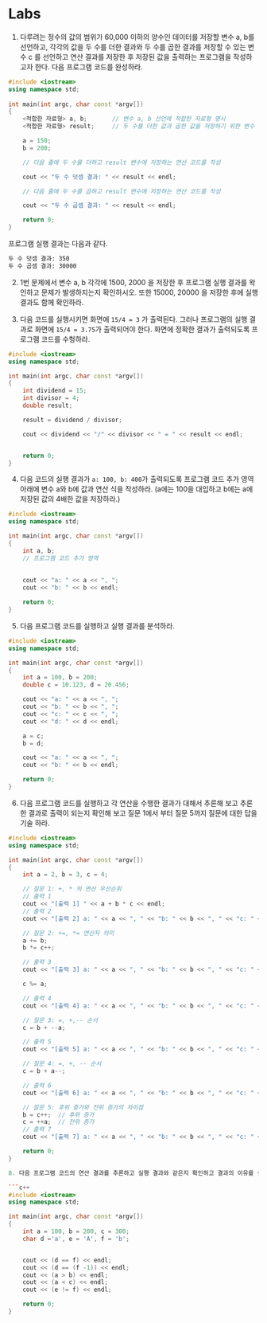 # Labs

1. 다루려는 정수의 값의 범위가 60,000 이하의 양수인 데이터를 저장할 변수 a, b를 선언하고, 
   각각의 값을 두 수를 더한 결과와 두 수를 곱한 결과를 저장할 수 있는 변수 c 를 선언하고 연산 결과를 저장한 후 저장된 값을 출력하는 프로그램을 작성하고자 한다.
   다음 프로그램 코드를 완성하라.
   
```c++  
#include <iostream>
using namespace std;
   
int main(int argc, char const *argv[])
{
	<적합한 자료형> a, b;       // 변수 a, b 선언에 적합한 자료형 명시
	<적합한 자료형> result;     // 두 수를 더한 값과 곱한 값을 저장하기 위한 변수 result 선언 - 자료형 명시

	a = 150;
	b = 200;

	// 다음 줄에 두 수를 더하고 result 변수에 저장하는 연산 코드를 작성  

	cout << "두 수 덧셈 결과: " << result << endl;

	// 다음 줄에 두 수를 곱하고 result 변수에 저장하는 연산 코드를 작성

	cout << "두 수 곱셈 결과: " << result << endl;

	return 0;
}
```
프로그램 실행 결과는 다음과 같다. 

```bash
두 수 덧셈 결과: 350
두 수 곱셈 결과: 30000
```
      
2. 1번 문제에서 변수 a, b 각각에 1500, 2000 을 저장한 후 프로그램 실행 결과를 왁인하고 문제가 발생하지는지 확인하시오. 또한 15000, 20000 을 저장한 후에 실행 결과도 함께 확인하라.

3. 다음 코드를 실행시키면 화면에 ```15/4 = 3``` 가 출력된다. 그러나 프로그램의 실행 결과로 화면에 ```15/4 = 3.75```가 출력되어야 한다. 화면에 정확한 결과가 출력되도록 프로그램 코드를 수헝하라.

```c++
#include <iostream>
using namespace std;

int main(int argc, char const *argv[])
{
	int dividend = 15;
	int divisor = 4;
	double result;

	result = dividend / divisor;

	cout << dividend << "/" << divisor << " = " << result << endl;


	return 0;
}
```
4.  다음 코드의 실행 결과가 ```a: 100, b: 400```가 출력되도록 프로그램 코드 추가 영역 아래에 변수  a와 b에 값과 연산 식을 작성하라. (a에는 100을 대입하고 b에는 a에 저장된 값의 4배한 값을 저장하라.) 

```c++
#include <iostream>
using namespace std;

int main(int argc, char const *argv[])
{
	int a, b;
	// 프로그램 코드 추가 영역 
	
	
	cout << "a: " << a << ", ";
	cout << "b: " << b << endl;

	return 0;
}
```
5. 다음 프로그램 코드를 실행하고 실행 결과를 분석하라.

```c++
#include <iostream>
using namespace std;

int main(int argc, char const *argv[])
{
	int a = 100, b = 200;
	double c = 10.123, d = 20.456;

	cout << "a: " << a << ", ";
	cout << "b: " << b << ", ";
	cout << "c: " << c << ", ";
	cout << "d: " << d << endl;

	a = c;
	b = d;

	cout << "a: " << a << ", ";
	cout << "b: " << b << endl;

	return 0;
}
```
6. 다음 프로그램 코드를 실행하고 각 연산을 수행한 결과가 대해서 추론해 보고 추론한 결과로 출력이 되는지 확인해 보고 질문 1에서 부터 질문 5까지 질문에 대한 답을 기술 하라. 

```c++
#include <iostream>
using namespace std;

int main(int argc, char const *argv[])
{
	int a = 2, b = 3, c = 4;

	// 질문 1: +, * 의 연산 우선순위
	// 출력 1
	cout << "[출력 1] " << a + b * c << endl;
	// 출력 2
	cout << "[출력 2] a: " << a << ", " << "b: " << b << ", " << "c: " << c << endl;

	// 질문 2: +=, *= 연산자 의미
	a += b;
	b *= c++;

	// 출력 3
	cout << "[출력 3] a: " << a << ", " << "b: " << b << ", " << "c: " << c << endl;

	c %= a;

	// 출력 4
	cout << "[출력 4] a: " << a << ", " << "b: " << b << ", " << "c: " << c << endl;

	// 질문 3: =, +,-- 순서 
	c = b + --a;

	// 출력 5
	cout << "[출력 5] a: " << a << ", " << "b: " << b << ", " << "c: " << c << endl;

	// 질문 4: =, +, -- 순서 
	c = b + a--;

	// 출력 6
	cout << "[출력 6] a: " << a << ", " << "b: " << b << ", " << "c: " << c << endl;

	// 잘문 5: 후위 증가와 전위 증가의 차이점 
	b = c++;  // 후위 증가
	c = ++a;  // 전위 증가
	// 출력 7
	cout << "[출력 7] a: " << a << ", " << "b: " << b << ", " << "c: " << c << endl;

	return 0;
}

8. 다음 프로그램 코드의 연산 결과를 추론하고 실행 결과와 같은지 확인하고 결과의 이유를 설멍하라.

```c++
#include <iostream>
using namespace std;

int main(int argc, char const *argv[])
{
	int a = 100, b = 200, c = 300;
	char d ='a', e = 'A', f = 'b';


	cout << (d == f) << endl;
	cout << (d == (f -1)) << endl;
	cout << (a > b) << endl;
	cout << (a < c) << endl;
	cout << (e != f) << endl;

	return 0;
}
```


